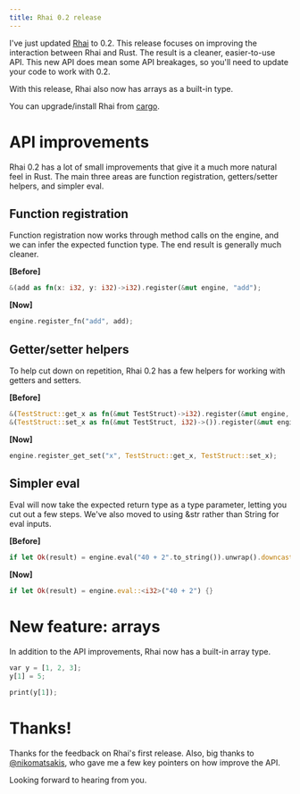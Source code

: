 ```yaml
---
title: Rhai 0.2 release
---
```


I've just updated [Rhai](https://github.com/jonathandturner/rhai) to 0.2.  This release focuses on improving the interaction between Rhai and Rust.  The result is a cleaner, easier-to-use API.  This new API does mean some API breakages, so you'll need to update your code to work with 0.2.

With this release, Rhai also now has arrays as a built-in type.

You can upgrade/install Rhai from [cargo](https://crates.io/crates/rhai).

# API improvements

Rhai 0.2 has a lot of small improvements that give it a much more natural feel in Rust.  The main three areas are function registration, getters/setter helpers, and simpler eval.

## Function registration

Function registration now works through method calls on the engine, and we can infer the expected function type.  The end result is generally much cleaner.

__[Before]__

```rust
&(add as fn(x: i32, y: i32)->i32).register(&mut engine, "add");
```

__[Now]__

```rust
engine.register_fn("add", add);
```

## Getter/setter helpers

To help cut down on repetition, Rhai 0.2 has a few helpers for working with getters and setters.

__[Before]__

```rust
&(TestStruct::get_x as fn(&mut TestStruct)->i32).register(&mut engine, "get$x");
&(TestStruct::set_x as fn(&mut TestStruct, i32)->()).register(&mut engine, "set$x");
```

__[Now]__

```rust
engine.register_get_set("x", TestStruct::get_x, TestStruct::set_x);
```


## Simpler eval

Eval will now take the expected return type as a type parameter, letting you cut out a few steps.  We've also moved to using &str rather than String for eval inputs.

__[Before]__

```rust
if let Ok(result) = engine.eval("40 + 2".to_string()).unwrap().downcast::<i32>() {}
```

__[Now]__

```rust
if let Ok(result) = engine.eval::<i32>("40 + 2") {}
```

# New feature: arrays

In addition to the API improvements, Rhai now has a built-in array type.  

```rust
var y = [1, 2, 3]; 
y[1] = 5; 

print(y[1]);
```

# Thanks!

Thanks for the feedback on Rhai's first release.  Also, big thanks to [@nikomatsakis](https://twitter.com/nikomatsakis), who gave me a few key pointers on how improve the API.

Looking forward to hearing from you. 